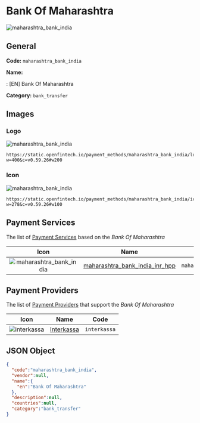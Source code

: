 
# Bank Of Maharashtra 
![maharashtra_bank_india](https://static.openfintech.io/payment_methods/maharashtra_bank_india/logo.svg?w=400&c=v0.59.26#w200)  

## General 
**Code:** `maharashtra_bank_india` 
 
**Name:** 
 
:	[EN] Bank Of Maharashtra 
 
**Category:** `bank_transfer` 
 

## Images 

### Logo 
![maharashtra_bank_india](https://static.openfintech.io/payment_methods/maharashtra_bank_india/logo.svg?w=400&c=v0.59.26#w200)  

```
https://static.openfintech.io/payment_methods/maharashtra_bank_india/logo.svg?w=400&c=v0.59.26#w200
```  

### Icon 
![maharashtra_bank_india](https://static.openfintech.io/payment_methods/maharashtra_bank_india/icon.svg?w=278&c=v0.59.26#w100)  

```
https://static.openfintech.io/payment_methods/maharashtra_bank_india/icon.svg?w=278&c=v0.59.26#w100
```  

## Payment Services 
 
The list of [Payment Services](/payment-services/) based on the _Bank Of Maharashtra_ 

|Icon|Name|Code| 
|:---:|:---:|:---:| 
|![maharashtra_bank_india](https://static.openfintech.io/payment_methods/maharashtra_bank_india/icon.svg?w=278&c=v0.59.26#w100) |[maharashtra_bank_india_inr_hpp](/payment-services/maharashtra_bank_india_inr_hpp/)|`maharashtra_bank_india_inr_hpp`| 
 

## Payment Providers 
 
The list of [Payment Providers](/payment-providers/) that support the _Bank Of Maharashtra_ 

|Icon|Name|Code| 
|:---:|:---:|:---:| 
|![interkassa](https://static.openfintech.io/payment_providers/interkassa/icon.svg?w=278&c=v0.59.26#w100) |[Interkassa](/payment-providers/interkassa/)|`interkassa`| 
 

## JSON Object 

```json
{
  "code":"maharashtra_bank_india",
  "vendor":null,
  "name":{
    "en":"Bank Of Maharashtra"
  },
  "description":null,
  "countries":null,
  "category":"bank_transfer"
}
```  
